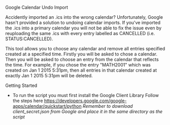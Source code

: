 Google Calendar Undo Import

Accidently imported an .ics into the wrong calendar? Unfortunately, Google hasn't provided 
a solution to undoing calendar imports. If you've imported the .ics into a primary calendar
you will not be able to fix the issue even by reuploading the same .ics with every entry
labelled as CANCELLED (i.e. STATUS:CANCELLED).

This tool allows you to choose any calendar and remove all entries specified created
at a specified time. Firstly you will be asked to chose a calendar. Then you will be asked
to choose an entry from the calendar that reflects the time. For example, if you chose the
entry "MATH2001" which was created on Jan 1 2015 5:31pm, then all entries in that calendar
created at exactly Jan 1 2015 5:31pm will be deleted.

Getting Started
- To run the script you  must first install the Google Client Library
Follow the steps here https://developers.google.com/google-apps/calendar/quickstart/python
*Remember to download client_secret.json from Google and place it in the same directory as
the script*
